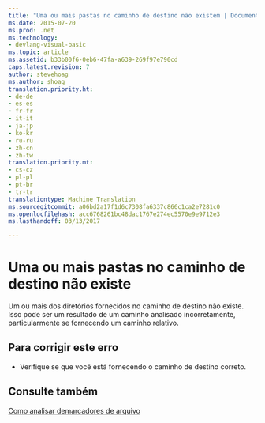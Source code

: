 ```yaml
---
title: "Uma ou mais pastas no caminho de destino não existem | Documentos do Microsoft"
ms.date: 2015-07-20
ms.prod: .net
ms.technology:
- devlang-visual-basic
ms.topic: article
ms.assetid: b33b00f6-0eb6-47fa-a639-269f97e790cd
caps.latest.revision: 7
author: stevehoag
ms.author: shoag
translation.priority.ht:
- de-de
- es-es
- fr-fr
- it-it
- ja-jp
- ko-kr
- ru-ru
- zh-cn
- zh-tw
translation.priority.mt:
- cs-cz
- pl-pl
- pt-br
- tr-tr
translationtype: Machine Translation
ms.sourcegitcommit: a06bd2a17f1d6c7308fa6337c866c1ca2e7281c0
ms.openlocfilehash: acc6768261bc48dac1767e274ec5570e9e9712e3
ms.lasthandoff: 03/13/2017

---
```

# <a name="one-or-more-folders-in-the-target-path-do-not-exist"></a>Uma ou mais pastas no caminho de destino não existe
Um ou mais dos diretórios fornecidos no caminho de destino não existe. Isso pode ser um resultado de um caminho analisado incorretamente, particularmente se fornecendo um caminho relativo.  
  
## <a name="to-correct-this-error"></a>Para corrigir este erro  
  
-   Verifique se que você está fornecendo o caminho de destino correto.  
  
## <a name="see-also"></a>Consulte também  
 [Como analisar demarcadores de arquivo](../../visual-basic/developing-apps/programming/drives-directories-files/how-to-parse-file-paths.md)
